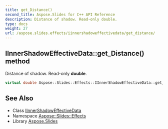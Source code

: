 ```yaml
---
title: get_Distance()
second_title: Aspose.Slides for C++ API Reference
description: Distance of shadow. Read-only double.
type: docs
weight: 27
url: /aspose.slides.effects/iinnershadoweffectivedata/get_distance/
---
```

## IInnerShadowEffectiveData::get_Distance() method


Distance of shadow. Read-only **double**.

```cpp
virtual double Aspose::Slides::Effects::IInnerShadowEffectiveData::get_Distance()=0
```

## See Also

* Class [IInnerShadowEffectiveData](../)
* Namespace [Aspose::Slides::Effects](../../)
* Library [Aspose.Slides](../../../)